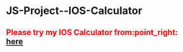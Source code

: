 # JS-Project--IOS-Calculator

<h2 style="color : red">Please try my IOS Calculator from:point_right:<a href="https://yadoxis.github.io/JS-Project--IOS-Calculator/" target="_blank" rel="noopener noreferrer"> here</a> </h2>
